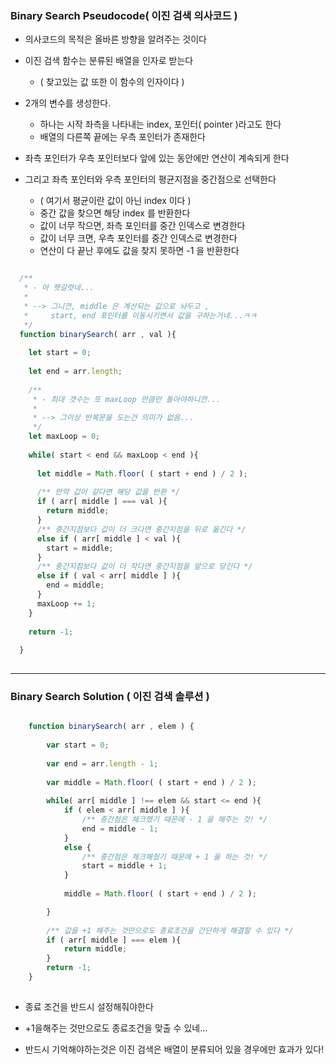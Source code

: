 ### Binary Search Pseudocode( 이진 검색 의사코드 )

- 의사코드의 목적은 올바른 방향을 알려주는 것이다


- 이진 검색 함수는 분류된 배열을 인자로 받는다
  - ( 찾고있는 값 또한 이 함수의 인자이다 )


- 2개의 변수를 생성한다.
  - 하나는 시작 좌측을 나타내는 index, 포인터( pointer )라고도 한다
  - 배열의 다른쪽 끝에는 우측 포인터가 존재한다


- 좌측 포인터가 우측 포인터보다 앞에 있는 동안에만 연산이 계속되게 한다


- 그리고 좌측 포인터와 우측 포인터의 평균지점을 중간점으로 선택한다
  - ( 여기서 평균이란 값이 아닌 index 이다 )
  - 중간 값을 찾으면 해당 index 를 반환한다
  - 값이 너무 작으면, 좌측 포인터를 중간 인덱스로 변경한다
  - 값이 너무 크면, 우측 포인터를 중간 인덱스로 변경한다
  - 연산이 다 끝난 후에도 값을 찾지 못하면 -1 을 반환한다

````javascript

  /**
   * - 아 헷갈렷네...
   *
   * --> 그니깐, middle 은 계산되는 값으로 놔두고 ,
   *     start, end 포인터를 이동시키면서 값을 구하는거네...ㅋㅋ
   */
  function binarySearch( arr , val ){
  
    let start = 0;
  
    let end = arr.length;
  
    /**
     * - 최대 갯수는 또 maxLoop 만큼만 돌아야하니깐...
     *
     * --> 그이상 반복문을 도는건 의미가 없음...
     */
    let maxLoop = 0;
  
    while( start < end && maxLoop < end ){
  
      let middle = Math.floor( ( start + end ) / 2 );
  
      /** 만약 값이 같다면 해당 값을 반환 */
      if ( arr[ middle ] === val ){
        return middle;
      }
      /** 중간지점보다 값이 더 크다면 중간지점을 뒤로 옮긴다 */
      else if ( arr[ middle ] < val ){
        start = middle;
      }
      /** 중간지점보다 값이 더 작다면 중간지점을 앞으로 당긴다 */
      else if ( val < arr[ middle ] ){
        end = middle;
      }
      maxLoop += 1;
    }
  
    return -1;
  
  }
    

````

---

### Binary Search Solution ( 이진 검색 솔루션 )

````javascript

    function binarySearch( arr , elem ) {
        
        var start = 0;
        
        var end = arr.length - 1;
        
        var middle = Math.floor( ( start + end ) / 2 );
        
        while( arr[ middle ] !== elem && start <= end ){
            if ( elem < arr[ middle ] ){
                /** 중간점은 체크했기 때문에 - 1 을 해주는 것! */
                end = middle - 1;
            }
            else {
                /** 중간점은 체크해줬기 때문에 + 1 을 하는 것! */
                start = middle + 1;
            }
            
            middle = Math.floor( ( start + end ) / 2 );

        }
        
        /** 값을 +1 해주는 것만으로도 종료조건을 간단하게 해결할 수 있다 */
        if ( arr[ middle ] === elem ){
            return middle;
        }
        return -1;
    }
    

````

- 종료 조건을 반드시 설정해줘야한다


- +1을해주는 것만으로도 종료조건을 맞출 수 있네...


- 반드시 기억해야하는것은 이진 검색은 배열이 분류되어 있을 경우에만 효과가 있다!